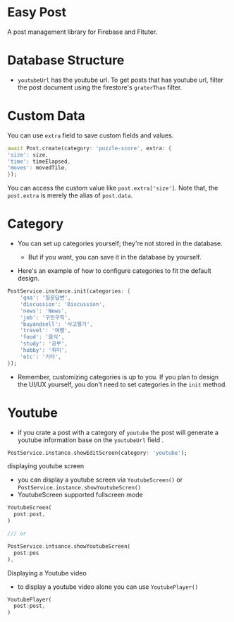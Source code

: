 # Easy Post

A post management library for Firebase and Fltuter.



# Database Structure


- `youtubeUrl` has the youtube url. To get posts that has youtube url, filter the post document using the firestore's `graterThan` filter.


# Custom Data


You can use `extra` field to save custom fields and values.

```dart
await Post.create(category: 'puzzle-score', extra: {
'size': size,
'time': timeElapsed,
'moves': movedTile,
});
```


You can access the custom value like `post.extra['size']`. Note that, the `post.extra` is merely the alias of `post.data`.




# Category

- You can set up categories yourself; they're not stored in the database.
  - But if you want, you can save it in the database by yourself.

- Here's an example of how to configure categories to fit the default design.

```dart
PostService.instance.init(categories: {
    'qna': '질문답변',
    'discussion': 'Discussion',
    'news': 'News',
    'job': '구인구직',
    'buyandsell': '사고팔기',
    'travel': '여행',
    'food': '음식',
    'study': '공부',
    'hobby': '취미',
    'etc': '기타',
});
```

- Remember, customizing categories is up to you. If you plan to design the UI/UX yourself, you don't need to set categories in the `init` method.



# Youtube
- if you crate a post with a category of `youtube` the post will generate a youtube information base on the `youtubeUrl` field .

```dart
PostService.instance.showEditScreen(category: 'youtube');
```
displaying youtube screen

- you can display a youtube screen via `YoutubeScreen()` or `PostService.instance.showYoutubeScren()`
- YoutubeScreen supported fullscreen mode

```dart 
YoutubeScreen(
  post:post,
)

/// or 

PostService.intsance.showYoutubeScreen(
  post:pos
),

```

Displaying a Youtube video

- to display a youtube video alone you can use `YoutubePlayer()`

```dart
YoutubePlayer(
  post:post,
)
```


